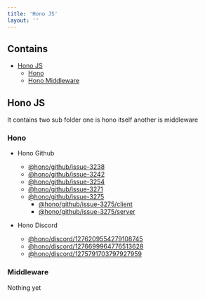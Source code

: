 ```yaml
---
title: 'Hono JS'
layout: ''
---
```


## Contains

* [Hono JS](#hono-js)
  * [Hono](#hono)
  * [Hono Middleware](#hono-middleware)

## Hono JS

It contains two sub folder one is hono itself another is middleware

### Hono

* Hono Github
  * [@hono/github/issue-3238](./apps/honojs/hono/github/runtime-deno/3238/)
  * [@hono/github/issue-3242](./apps/honojs/hono/github/runtime-bun/3242/)
  * [@hono/github/issue-3254](./apps/honojs/hono/github/runtime-deno/3254/)
  * [@hono/github/issue-3271](./apps/honojs/hono/github/runtime-bun/3271/)
  * [@hono/github/issue-3275](./apps/honojs/hono/github/runtime-node/3275/)
    * [@hono/github/issue-3275/client](./apps/honojs/hono/github/runtime-node/3275/client)
    * [@hono/github/issue-3275/server](./apps/honojs/hono/github/runtime-node/3275/server)

* Hono Discord
  * [@hono/discord/1276209554279108745](./apps/honojs/hono/discord/runtime-bun/1276209554279108745/)
  * [@hono/discord/1276699964776513628](./apps/honojs/hono/discord/runtime-deno/1276699964776513628/)
  * [@hono/discord/1275791703797927959](./apps/honojs/hono/discord/runtime-deno/1275791703797927959/)

### Middleware

Nothing yet
